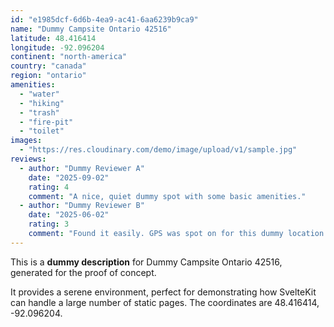 ```yaml
---
id: "e1985dcf-6d6b-4ea9-ac41-6aa6239b9ca9"
name: "Dummy Campsite Ontario 42516"
latitude: 48.416414
longitude: -92.096204
continent: "north-america"
country: "canada"
region: "ontario"
amenities:
  - "water"
  - "hiking"
  - "trash"
  - "fire-pit"
  - "toilet"
images:
  - "https://res.cloudinary.com/demo/image/upload/v1/sample.jpg"
reviews:
  - author: "Dummy Reviewer A"
    date: "2025-09-02"
    rating: 4
    comment: "A nice, quiet dummy spot with some basic amenities."
  - author: "Dummy Reviewer B"
    date: "2025-06-02"
    rating: 3
    comment: "Found it easily. GPS was spot on for this dummy location."
---
```


This is a **dummy description** for Dummy Campsite Ontario 42516, generated for the proof of concept.

It provides a serene environment, perfect for demonstrating how SvelteKit can handle a large number of static pages. The coordinates are 48.416414, -92.096204.
